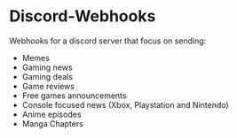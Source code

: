 # Discord-Webhooks
Webhooks for a discord server that focus on sending:
 * Memes
 * Gaming news
 * Gaming deals
 * Game reviews
 * Free games announcements
 * Console focused news (Xbox, Playstation and Nintendo)
 * Anime episodes
 * Manga Chapters
